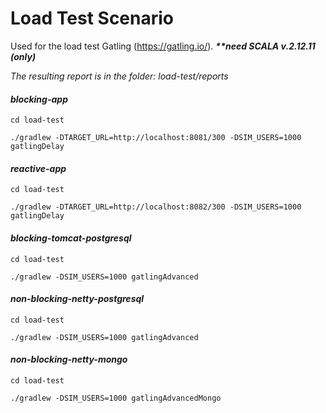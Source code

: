 # Load Test Scenario

Used for the load test Gatling (https://gatling.io/).
**_\*\*need SCALA v.2.12.11 (only)_**


_The resulting report is in the folder: load-test/reports_


#### _**blocking-app**_

`cd load-test`

`./gradlew -DTARGET_URL=http://localhost:8081/300 -DSIM_USERS=1000 gatlingDelay`

#### _**reactive-app**_

`cd load-test`

`./gradlew -DTARGET_URL=http://localhost:8082/300 -DSIM_USERS=1000 gatlingDelay`


#### _**blocking-tomcat-postgresql**_

`cd load-test`

`./gradlew -DSIM_USERS=1000 gatlingAdvanced`


#### _**non-blocking-netty-postgresql**_

`cd load-test`

`./gradlew -DSIM_USERS=1000 gatlingAdvanced`


#### _**non-blocking-netty-mongo**_

`cd load-test`

`./gradlew -DSIM_USERS=1000 gatlingAdvancedMongo`

